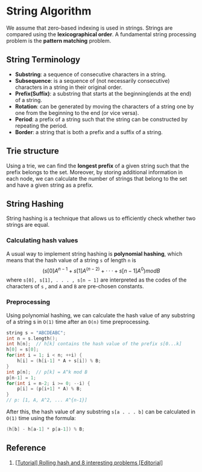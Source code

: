 # String Algorithm
We assume that zero-based indexing is used in strings. Strings are compared using the **lexicographical order**. A fundamental string processing problem is the **pattern matching** problem.

## String Terminology   
* **Substring**: a sequence of consecutive characters in a string.
* **Subsequence**: is a sequence of (not necessarily consecutive) characters in a string in their original order.
* **Prefix(Suffix)**: a substring that starts at the beginning(ends at the end) of a string.
* **Rotation**: can be generated by moving the characters of a string one by one from the beginning to the end (or vice versa).
* **Period**: a prefix of a string such that the string can be constructed by repeating the period.
* **Border**: a string that is both a prefix and a suffix of a string.

## Trie structure
Using a trie, we can find the **longest prefix** of a given string such that the prefix belongs to the set. Moreover, by storing additional information in each
node, we can calculate the number of strings that belong to the set and have a given string as a prefix.

## String Hashing
String hashing is a technique that allows us to efficiently check whether two strings are equal.
### Calculating hash values
A usual way to implement string hashing is **polynomial hashing**, which means that the hash value of a string `s` of length `n` is
$$
(s[0] A^{n − 1} + s[1] A^(n − 2) + · · · + s[n − 1] A^0) mod B
$$
where `s[0], s[1], . . . , s[n − 1]` are interpreted as the codes of the characters of `s` , and `A` and `B` are pre-chosen constants.

### Preprocessing
Using polynomial hashing, we can calculate the hash value of any substring of a string s in `O(1)` time after an `O(n)` time preprocessing.
```c++
string s = "ABCDEABC";
int n = s.length();
int h[n];  // h[k] contains the hash value of the prefix s[0...k]
h[0] = s[0];
for(int i = 1; i < n; ++i) {
    h[i] = (h[i-1] * A + s[i]) % B;
} 
int p[n];  // p[k] = A^k mod B
p[n-1] = 1;
for(int i = n-2; i >= 0; --i) {
    p[i] = (p[i+1] * A) % B;
}
// p: [1, A, A^2, ... A^{n-1}]
```
After this, the hash value of any substring `s[a . . . b]` can be calculated in `O(1)` time using the formula:    
```c++
(h[b] - h[a-1] * p[a-1]) % B;
```




## Reference
1. [[Tutorial] Rolling hash and 8 interesting problems [Editorial]](https://codeforces.com/blog/entry/60445)
